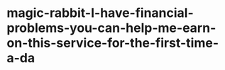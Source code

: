 # magic-rabbit-I-have-financial-problems-you-can-help-me-earn-on-this-service-for-the-first-time-a-da

